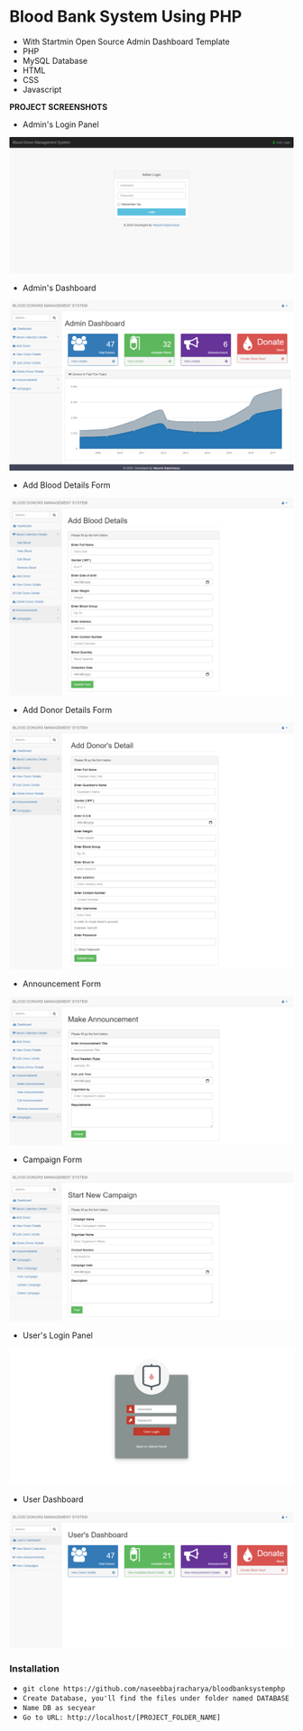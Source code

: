 # Blood Bank System Using PHP
- With Startmin Open Source Admin Dashboard Template
- PHP
- MySQL Database
- HTML
- CSS
- Javascript


**PROJECT SCREENSHOTS**

- Admin's Login Panel

![](prototype01.png)

- Admin's Dashboard

![](prototype2.png)

- Add Blood Details Form

![](prototype06.png)

- Add Donor Details Form

![](prototype03.png)

- Announcement Form

![](prototype4.png)

- Campaign Form

![](prototype05.png)

- User's Login Panel

![](prototype07.png)

- User Dashboard

![](prototype08.png)


### Installation

- `git clone https://github.com/naseebbajracharya/bloodbanksystemphp`
- `Create Database, you'll find the files under folder named DATABASE`
- `Name DB as secyear`
- `Go to URL: http://localhost/[PROJECT_FOLDER_NAME]`